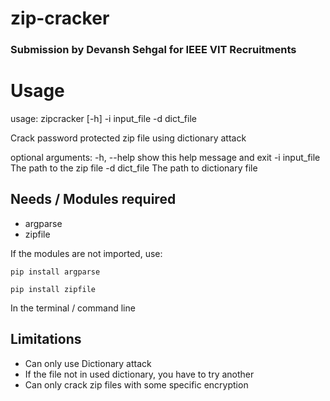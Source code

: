 # zip-cracker
### Submission by Devansh Sehgal for IEEE VIT Recruitments 
# Usage
usage: zipcracker [-h] -i input_file -d dict_file

Crack password protected zip file using dictionary attack

optional arguments:
  -h, --help     show this help message and exit
  -i input_file  The path to the zip file
  -d dict_file   The path to dictionary file
  
 ## Needs / Modules required
 - argparse
 - zipfile
 
 If the modules are not imported, use:
 ```
 pip install argparse
 ```
 ```
 pip install zipfile
 ```
 In the terminal / command line
 
 ## Limitations
 - Can only use Dictionary attack
 - If the file not in used dictionary, you have to try another
 - Can only crack zip files with some specific encryption
